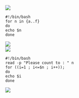 <!-- Author: Aman Kumar -->
<!-- Created Date: 17-Aug-2025 -->
<!--Purpose: This is a test script for my initial understand of the basics of for loop in bash scripting.-->
![](https://github.com/amancs1422/Practice_Shell_Scripting/blob/b46ca074394abb3c163c6bb0e1613ecc877870b5/Images/looptest1.jpg)
```
#!/bin/bash
for n in {a..f}
do
echo $n
done
```
![](https://github.com/amancs1422/Practice_Shell_Scripting/blob/5a9db13794183236b249f26699dfad44db26ecc3/Images/looptest2.jpg)<br>
![](https://github.com/amancs1422/Practice_Shell_Scripting/blob/6a24a5502948aeefee72f2690592910081391e33/Images/looptest3.jpg)
```
#!/bin/bash
read -p "Please count to : " n
for ((i=1 ; i<=$n ; i++));
do
echo $i
done
```
![](https://github.com/amancs1422/Practice_Shell_Scripting/blob/6a24a5502948aeefee72f2690592910081391e33/Images/looptest4.jpg)
<!---->
<!-- End of File -->